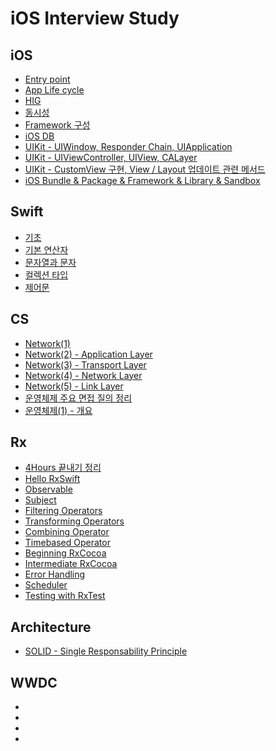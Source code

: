 # iOS Interview Study

## iOS
- [Entry point](https://github.com/simoniful/iOSRecording/issues/1)
- [App Life cycle](https://github.com/simoniful/iOSRecording/issues/2)
- [HIG](https://github.com/simoniful/iOSRecording/issues/3)
- [동시성](https://github.com/simoniful/iOSRecording/issues/4)
- [Framework 구성](https://github.com/simoniful/iOSRecording/issues/5)
- [iOS DB](https://github.com/simoniful/iOSRecording/issues/6)
- [UIKit - UIWindow, Responder Chain, UIApplication](https://github.com/simoniful/iOSRecording/issues/7)
- [UIKit - UIViewController, UIView, CALayer](https://github.com/simoniful/iOSRecording/issues/8)
- [UIKit - CustomView 구현, View / Layout 업데이트 관련 메서드](https://github.com/simoniful/iOSRecording/issues/9)
- [iOS Bundle & Package & Framework & Library & Sandbox](https://github.com/simoniful/iOSRecording/issues/10)

## Swift
- [기초](https://github.com/simoniful/iOS_Recording/issues/35)
- [기본 연산자](https://github.com/simoniful/iOS_Recording/issues/37)
- [문자열과 문자](https://github.com/simoniful/iOS_Recording/issues/38)
- [컬렉션 타입](https://github.com/simoniful/iOS_Recording/issues/39)
- [제어문](https://github.com/simoniful/iOS_Recording/issues/40) 

## CS
- [Network(1)](https://github.com/simoniful/iOSRecording/issues/11)
- [Network(2) - Application Layer](https://github.com/simoniful/iOSRecording/issues/12)
- [Network(3) - Transport Layer](https://github.com/simoniful/iOSRecording/issues/13)
- [Network(4) - Network Layer](https://github.com/simoniful/iOSRecording/issues/14)
- [Network(5) - Link Layer](https://github.com/simoniful/iOSRecording/issues/20)
- [운영체제 주요 면접 질의 정리](https://github.com/simoniful/iOS_Recording/issues/27)
- [운영체제(1) - 개요](https://github.com/simoniful/iOS_Recording/issues/25)

## Rx
- [4Hours 끝내기 정리](https://github.com/simoniful/iOS_Recording/issues/15)
- [Hello RxSwift](https://github.com/simoniful/iOS_Recording/issues/16) 
- [Observable](https://github.com/simoniful/iOS_Recording/issues/17) 
- [Subject](https://github.com/simoniful/iOS_Recording/issues/18) 
- [Filtering Operators](https://github.com/simoniful/iOS_Recording/issues/19)
- [Transforming Operators](https://github.com/simoniful/iOS_Recording/issues/21)
- [Combining Operator](https://github.com/simoniful/iOS_Recording/issues/22)
- [Timebased Operator](https://github.com/simoniful/iOS_Recording/issues/23)
- [Beginning RxCocoa](https://github.com/simoniful/iOS_Recording/issues/24)
- [Intermediate RxCocoa](https://github.com/simoniful/iOS_Recording/issues/28)
- [Error Handling](https://github.com/simoniful/iOS_Recording/issues/29)
- [Scheduler](https://github.com/simoniful/iOS_Recording/issues/31)
- [Testing with RxTest](https://github.com/simoniful/iOS_Recording/issues/33)

## Architecture
- [SOLID - Single Responsability Principle](https://github.com/simoniful/iOS_Recording/issues/36)

## WWDC
- []()
- []()
- []()
- []()
